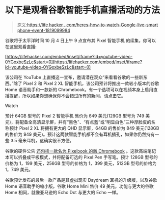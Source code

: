 # 以下是观看谷歌智能手机直播活动的方法

> 原文:[https://life hacker . com/heres-how-to-watch-Google-live-smart phone-event-1819099984](https://lifehacker.com/heres-how-to-watch-googles-live-smartphone-event-1819099984)

谷歌将于太平洋时间 10 月 4 日上午 9 点宣布其 Pixel 智能手机 的续集，你可以在这里观看直播:

 [https://lifehacker.com/embed/inset/iframe?id=youtube-video-0YGoxbeSzLc&start=0](https://lifehacker.com/embed/inset/iframe?id=youtube-video-0YGoxbeSzLc&start=0) 

该公司在 YouTube 上直播这一宣布，邀请潜在观众“来看看谷歌的一些新东西。”除了 Pixel 2 和 Pixel 2 XL 智能手机，该公司预计将推出一款较小版本的谷歌 Home 语音助手和一款新的 Chromebook。有一个选项可以在视频本身上启用直播提醒，所以如果你想确保你不会错过所有的新闻，请点击它。

Watch

预计 64GB 型号的 Pixel 2 智能手机 售价为 649 美元(128GB 型号为 749 美元)，将配备全高清显示屏，并有“黑色”、“有点蓝”或“明显白色”三种厚脸皮的名称预计 Pixel 2 XL 将拥有更大的 QHD 显示屏，64GB 的售价为 849 美元(128GB 的售价为 949 美元)。预计这两款智能手机都不会有耳机插孔，如果你仍然持有一些 3.5 毫米耳机，这确实很不方便。

谷歌的硬件公告 [还包括一款名为 Pixelbook 的新 Chromebook](https://www.droid-life.com/wp-content/cache/page_enhanced/www.droid-life.com/2017/09/19/google-pixelbook-chromebook-price-release-date/_index.html) 。这款高端笔记本可以折叠成平板模式，并将配备可选的 Pixel Pen 手写笔。预计 128GB 型号的价格为 1，199 美元，256GB 型号的价格为 1，399 美元，512GB 型号的价格为 1，749 美元。

谷歌预计发布的最后一款产品是其虚拟现实 Daydream 耳机的升级版，以及谷歌 Home 语音助手的缩小版。谷歌 Home Mini 售价 49 美元，功能与更大的谷歌 Home 相同，就像亚马逊的 Echo Dot 与更大的 Echo 一样。